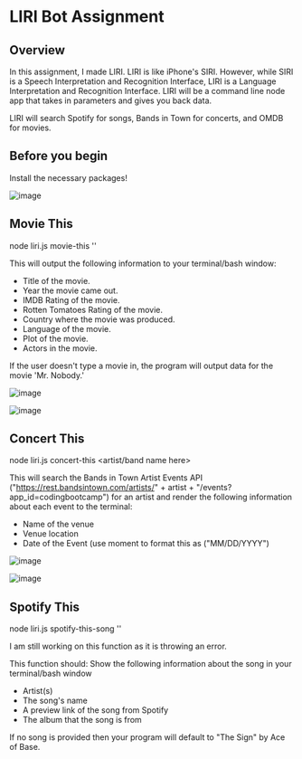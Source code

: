 # LIRI Bot Assignment


## Overview

In this assignment, I made LIRI. LIRI is like iPhone's SIRI. However, while SIRI is a Speech Interpretation and Recognition Interface, LIRI is a Language Interpretation and Recognition Interface. LIRI will be a command line node app that takes in parameters and gives you back data.

LIRI will search Spotify for songs, Bands in Town for concerts, and OMDB for movies.

## Before you begin

Install the necessary packages!

![image](https://user-images.githubusercontent.com/54034107/68906868-bf17c300-0713-11ea-9058-b7287a40a677.png)

## Movie This
node liri.js movie-this '<movie name here>'

This will output the following information to your terminal/bash window:

   * Title of the movie.
   * Year the movie came out.
   * IMDB Rating of the movie.
   * Rotten Tomatoes Rating of the movie.
   * Country where the movie was produced.
   * Language of the movie.
   * Plot of the movie.
   * Actors in the movie.


If the user doesn't type a movie in, the program will output data for the movie 'Mr. Nobody.'

![image](https://user-images.githubusercontent.com/54034107/68907093-7e6c7980-0714-11ea-9d88-2c0f977c5d35.png)

![image](https://user-images.githubusercontent.com/54034107/68907107-8b896880-0714-11ea-9d31-e9b1ad67ee17.png)

## Concert This
node liri.js concert-this <artist/band name here>

This will search the Bands in Town Artist Events API ("https://rest.bandsintown.com/artists/" + artist + "/events?app_id=codingbootcamp") for an artist and render the following information about each event to the terminal:


* Name of the venue
* Venue location
* Date of the Event (use moment to format this as ("MM/DD/YYYY")

![image](https://user-images.githubusercontent.com/54034107/68907139-bbd10700-0714-11ea-95b3-47a20ff0a53e.png)

![image](https://user-images.githubusercontent.com/54034107/68907155-cb505000-0714-11ea-8011-6579c157417f.png)

## Spotify This
node liri.js spotify-this-song '<song name here>'

I am still working on this function as it is throwing an error.

This function should:
Show the following information about the song in your terminal/bash window


* Artist(s)
* The song's name
* A preview link of the song from Spotify
* The album that the song is from


If no song is provided then your program will default to "The Sign" by Ace of Base.




